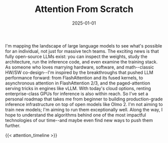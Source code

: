 ﻿---
title: Attention From Scratch
date: 2025-01-01
type: page

outputs: [HTML]

design:
  spacing: '4rem'

hero:
  enable: true
  image:
    # Use a subtle gradient background instead of an image
    placement: full

---

I'm mapping the landscape of large language models to see what's possible for an individual, not just for massive tech teams. The exciting news is that fully open-source LLMs exist: you can inspect the weights, study the architecture, run the inference code, and even examine the training stack. As someone who loves marrying hardware, software, and math--classic HW/SW co-design--I'm inspired by the breakthroughs that pushed LLM performance forward: from FlashAttention and its fused kernels, to asynchronous attention in FlashAttention 2/3, and the paged-attention serving tricks in engines like vLLM. With today's cloud options, renting enterprise-class GPUs for inference is also within reach. So I've set a personal roadmap that takes me from beginner to building production-grade inference infrastructure on top of open models like Olmo 2. I'm not aiming to train new models; I'm aiming to run them exceptionally well. Along the way, I hope to understand the algorithms behind one of the most impactful technologies of our time--and maybe even find new ways to push them further.

{{< attention_timeline >}}

